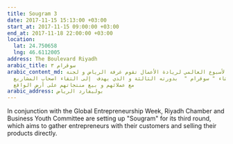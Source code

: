 ```yaml
---
title: Sougram 3
date: 2017-11-15 15:13:00 +03:00
start_at: 2017-11-15 09:00:00 +03:00
end_at: 2017-11-18 22:00:00 +03:00
location:
  lat: 24.750658
  lng: 46.6112005
address: The Boulevard Riyadh
arabic_title: سوقرام ٣
arabic_content_md: بالتزامن مع الأسبوع العالمي لريادة الأعمال تقوم غرفة الرياض و لجنة
  شباب الأعمال بانشاء " سوقرام "  بدورته الثالثة و الذي يهدف  إلى التقاء اصحاب المشاريع
  مع عملائهم و بيع منتجاتهم على أرض الواقع
arabic_address: بوليفارد الرياض
---
```


In conjunction with the Global Entrepreneurship Week, Riyadh Chamber and Business Youth Committee are setting up "Sougram" for its third round, which aims to gather entrepreneurs with their customers and selling their products directly.